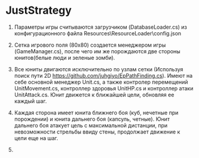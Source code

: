 # JustStrategy
1. Параметры игры считываются загрузчиком (DatabaseLoader.cs) из конфигурационного файла Resources\ResourceLoader\config.json

2. Сетка игрового поля (80х80) создается менеджером игры (GameManager.cs), после чего им же порождаются две стороны юнитов(белые люди и зеленые зомби).

3. Все юниты двигаются исключительно по узлам сетки (Используя поиск пути 2D https://github.com/juhgiyo/EpPathFinding.cs). Имеют на себе основной менеджер Unit.cs, а также контролер перемещений UnitMovement.cs, контроллер здоровья UnitHP.cs и контроллер атаки UnitAttack.cs. Юнит движется к ближайшей цели, обновляя ее каждый шаг.

4. Каждая сторона имеет юнита ближнего боя (куб, нечетные при порождении) и юнита дальнего боя (капсуль, четные). Юнит дальнего боя атакует цель с максимальной дистанции, при невозможности стрельбы ввиду стены, продолжает движение к цели еще на шаг.

5.
